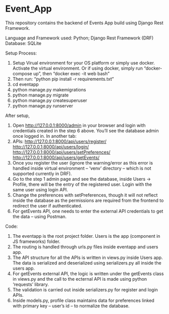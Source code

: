# Event_App
This repository contains the backend of Events App build using Django Rest Framework.

Language and Framework used: Python; Django Rest Framework (DRF)
Database: SQLite

Setup Process:
1.	Setup Virual environment for your OS platform or simply use docker. Activate the virtual environment. Or if using docker, simply run “docker-compose up”, then “docker exec -it web bash”
2.	Then run: “python pip install -r requirements.txt”
3.	cd eventapp
4.	python manage.py makemigrations
5.	python manage.py migrate
6.	python manage.py createsuperuser
7.	python manage.py runserver


After setup,
  1.	Open http://127.0.0.1:8000/admin in your browser and login with credentials created in the step 6 above. You’ll see the database admin once logged in.
In another tab:
  2.	APIs:
	  http://127.0.0.1:8000/api/users/register/
	  http://127.0.0.1:8000/api/users/login/
    http://127.0.0.1:8000/api/users/setPreferences/
    http://127.0.0.1:8000/api/users/getEvents/
  3.	Once you register the user (ignore the warning/error as this error is handled inside virtual environment – ‘venv’ directory – which is not supported currently in DRF).
  4.	Go to the step 1 admin page and see the database, inside Users -> Profile, there will be the entry of the registered user. Login with the same user using login API.
  5.	Change the preferences with setPreferences, though it will not reflect inside the database as the permissions are required from the frontend to redirect the user if authenticated.
  6.	For getEvents API, one needs to enter the external API credentials to get the data – using Postman.

Code:
  1.	The eventapp is the root project folder. Users is the app (component in JS frameworks) folder.
  2.	The routing is handled through urls.py files inside eventapp and users app.
  3.	The API structure for all the APIs is written in views.py inside Users app. The data is serialized and deserialized using serializers.py all inside the users app.
  4.	For getEvents external API, the logic is written under the getEvents class in views.py and the call to the ecternal API is made using python ‘requests’ library.
  5.	The validation is carried out inside serializers.py for register and login APIs.
  6.	Inside models.py, profile class maintains data for preferences linked with primary key – user’s id – to normalize the database.
